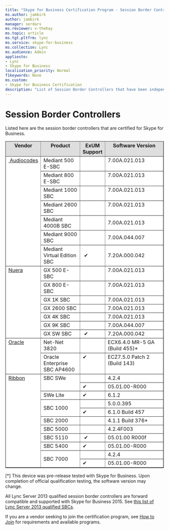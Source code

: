 ```yaml
---
title: "Skype for Business Certification Program - Session Border Controllers"
ms.author: jambirk
author: jambirk
manager: serdars
ms.reviewer: v-thehay
ms.topic: article
ms.tgt.pltfrm: lync
ms.service: skype-for-business
ms.collection: Lync
ms.audience: Admin
appliesto:
- Lync
- Skype for Business 
localization_priority: Normal
f1keywords: None
ms.custom:
- Skype for Business Certification
description: "List of Session Border Controllers that have been independently qualified with Skype for Business Server."
---
```


# Session Border Controllers
Listed here are the session border controllers that are certified for Skype for Business.

<table border="1" cellpadding="5" cellspacing="" class="grid" style="border-collapse:collapse;background-color:white;" width="617" xmlns="http://www.w3.org/1999/xhtml">
	<colgroup>
		<col width="100" />
		<col width="163" />
		<col width="67" />
		<col width="249" />
	</colgroup>
	<thead>
		<tr bgcolor="#DEDEDE">
			<td align="center" valign="top"><strong>Vendor</strong></td>
			<td align="center" valign="top"><strong>Product</strong></td>
			<td align="center" valign="top"><strong>ExUM Support</strong></td>
			<td align="center" valign="top"><strong>Software Version</strong></td>
		</tr>
	</thead>
	<tbody>
		<tr align="left" valign="top">
			<td rowspan="7"><a href="http://www.audiocodes.com/products/microsoft-skype-for-business-sbc"> Audiocodes</a></td>
			<td>Mediant 500 E-SBC</td>
			<td> </td>
			<td>7.00A.021.013</td>
		</tr>
		<tr align="left" valign="top">
			<td>Mediant 800 E-SBC</td>
			<td> </td>
			<td>7.00A.021.013</td>
		</tr>
		<tr align="left" valign="top">
			<td>Mediant 1000 SBC</td>
			<td> </td>
			<td>7.00A.021.013</td>
		</tr>
		<tr align="left" valign="top">
			<td>Mediant 2600 SBC</td>
			<td> </td>
			<td>7.00A.021.013</td>
		</tr>
		<tr>
			<td>Mediant 4000B SBC</td>
			<td> </td>
			<td>7.00A.021.013</td>
		</tr>
		<tr>
			<td>Mediant 9000 SBC</td>
			<td> </td>
			<td>7.00A.044.007</td>
		</tr>
		<tr>
			<td>Mediant Virtual Edition SBC</td>
			<td> &#x2714;</td>
			<td>7.20A.000.042</td>
		</tr>
		<tr align="left" valign="top">
			<td rowspan="7"><a href="http://www.nuera.com/microsoft-uc.htm">Nuera</a></td>
			<td>GX 500 E-SBC</td>
			<td> </td>
			<td>7.00A.021.013</td>
		</tr>
		<tr align="left" valign="top">
			<td>GX 800 E-SBC</td>
			<td> </td>
			<td>7.00A.021.013</td>
		</tr>
		<tr align="left" valign="top">
			<td>GX 1K SBC</td>
			<td> </td>
			<td>7.00A.021.013</td>
		</tr>
		<tr align="left" valign="top">
			<td>GX 2600 SBC</td>
			<td> </td>
			<td>7.00A.021.013</td>
		</tr>
		<tr>
			<td>GX 4K SBC</td>
			<td> </td>
			<td>7.00A.021.013</td>
		</tr>
		<tr>
			<td>GX 9K SBC</td>
			<td> </td>
			<td>7.00A.044.007</td>
		</tr>
		<tr>
			<td>GX SW SBC</td>
			<td> &#x2714;</td>
			<td>7.20A.000.042</td>
		</tr>
		<tr align="left" valign="top">
			<td rowspan="2"><a href="https://www.oracle.com/industries/communications/enterprise/products/session-border-controller/index.html">Oracle</a></td>
			<td>Net-Net 3820</td>
			<td> </td>
			<td>ECX6.4.0 MR-5 GA (Build 455)*</td>
		</tr>
		<tr align="left" valign="top">
			<td>Oracle Enterprise SBC AP4600</td>
			<td>&#x2714;</td>
			<td>ECZ7.5.0 Patch 2 (Build 143)</td>
		</tr>
		<tr align="left" valign="top">
			<td rowspan="11"><a href="https://ribboncommunications.com/solutions/enterprise-solutions/microsoft-skype-business">Ribbon</a></td>
			<td rowspan="2">SBC SWe</td>
			<td> </td>
			<td>4.2.4</td>
		</tr>
		<tr>
			<td>&#x2714;</td>
			<td>05.01.00-R000</td>
		</tr>
		<tr>
			<td>SWe Lite</td>
			<td>&#x2714;</td>
			<td>6.1.2</td>
		</tr>
		<tr>
			<td rowspan="2">SBC 1000</td>
			<td> </td>
			<td>5.0.0.395</td>
		</tr>
		<tr>
			<td>&#x2714;</td>
			<td>6.1.0 Build 457</td>
		</tr>
		<tr>
			<td>SBC 2000</td>
			<td> </td>
			<td>4.1.1 Build 376*</td>
		</tr>
		<tr>
			<td>SBC 5000</td>
			<td> </td>
			<td>4.2.4F003</td>
		</tr>
		<tr align="left" valign="top">
			<td>SBC 5110</td>
			<td> &#x2714;</td>
			<td>05.01.00 R000f</td>
		</tr>
		<tr>
			<td>SBC 5400</td>
			<td>&#x2714;</td>
			<td>05.01.00-R000</td>
		</tr>
		<tr>
			<td rowspan="2">SBC 7000</td>
			<td> </td>
			<td>4.2.4</td>
		</tr>
		<tr>
			<td>&#x2714;</td>
			<td>05.01.00-R000</td>
		</tr>
	</tbody>
</table>
[*]
This device was pre-release tested with Skype for Business. Upon completion of official qualification testing, the software version may change.

All Lync Server 2013 qualified session border controllers are forward compatible and supported with Skype for Business 2015. See [this list of Lync Server 2013 qualified SBCs](../lync-cert/sbcs-lync-server.md).

If you are a vendor seeking to join the certification program, see [How to Join](how-to-join.md) for requirements and available programs.